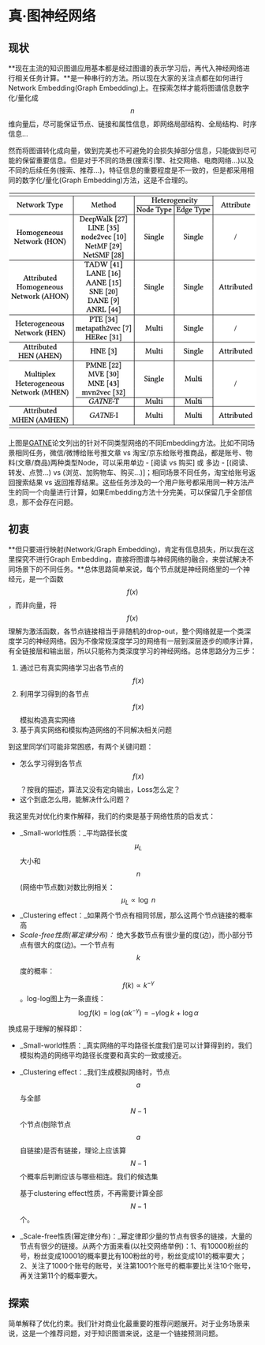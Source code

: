 # 真·图神经网络

## **现状**

**现在主流的知识图谱应用基本都是经过图谱的表示学习后，再代入神经网络进行相关任务计算。**是一种串行的方法。所以现在大家的关注点都在如何进行Network Embedding\(Graph Embedding\)上。在探索怎样才能将图谱信息数字化/量化成 $$n$$ 维向量后，尽可能保证节点、链接和属性信息，即网络局部结构、全局结构、时序信息...

然而将图谱转化成向量，做到完美也不可避免的会损失掉部分信息，只能做到尽可能的保留重要信息。但是对于不同的场景\(搜索引擎、社交网络、电商网络...\)以及不同的后续任务\(搜索、推荐...\)，特征信息的重要程度是不一致的，但是都采用相同的数字化/量化\(Graph Embedding\)方法，这是不合理的。

![GATNE&#x8BBA;&#x6587;&#x4E2D;&#x603B;&#x7ED3;&#x9488;&#x5BF9;&#x5404;&#x7C7B;&#x578B;&#x7F51;&#x7EDC;&#x7684;&#x4E0D;&#x540C;&#x65B9;&#x6CD5;](../../../.gitbook/assets/gatne.png)

上图是[GATNE](https://github.com/THUDM/GATNE)论文列出的针对不同类型网络的不同Embedding方法。比如不同场景相同任务，微信/微博给账号推文章 vs 淘宝/京东给账号推商品，都是账号、物料\(文章/商品\)两种类型Node，可以采用单边 - \[阅读 vs 购买\] 或 多边 - \[\(阅读、转发、点赞...\) vs \(浏览、加购物车、购买...\)\]；相同场景不同任务，淘宝给账号返回搜索结果 vs 返回推荐结果。这些任务涉及的一个用户账号都采用同一种方法产生的同一个向量进行计算，如果Embedding方法十分完美，可以保留几乎全部信息，那不会存在问题。

## 初衷

**但只要进行映射\(Network/Graph Embedding\)，肯定有信息损失，所以我在这里探究不进行Graph Embedding，直接将图谱与神经网络的融合，来尝试解决不同场景下的不同任务。**总体思路简单来说，每个节点就是神经网络里的一个神经元，是一个函数 $$f(x)$$ ，而非向量，将 $$f(x)$$ 理解为激活函数，各节点链接相当于非随机的drop-out，整个网络就是一个类深度学习的神经网络。因为不像常规深度学习的网络有一层到深层逐步的顺序计算，有全链接层和输出层，所以只能称为类深度学习的神经网络。总体思路分为三步：

1. 通过已有真实网络学习出各节点的 $$f(x)$$ 
2. 利用学习得到的各节点 $$f(x)$$ 模拟构造真实网络
3. 基于真实网络和模拟构造网络的不同解决相关问题

到这里同学们可能非常困惑，有两个关键问题：

* 怎么学习得到各节点 $$f(x)$$ ？按我的描述，算法又没有定向输出，Loss怎么定？
* 这个到底怎么用，能解决什么问题？

我这里先对优化约束作解释，我们的约束是基于网络性质的启发式：

* _Small-world性质：_平均路径长度 $$\mu_L$$大小和 $$n$$\(网络中节点数\)对数比例相关： $$\mu_L \propto \log\ n$$ 
* _Clustering effect：_如果两个节点有相同邻居，那么这两个节点链接的概率高
* _Scale-free性质\(幂定律分布\)：_ 绝大多数节点有很少量的度\(边\)，而小部分节点有很大的度\(边\)。一个节点有 $$k$$ 度的概率： $$f(k) \propto k^{-\gamma}$$ 。log-log图上为一条直线： $$\log f(k) = \log(\alpha k^{-\gamma})=-\gamma \log k\ +\ \log\alpha $$ 

换成易于理解的解释即：

* _Small-world性质：_真实网络的平均路径长度我们是可以计算得到的，我们模拟构造的网络平均路径长度要和真实的一致或接近。
* _Clustering effect：_我们生成模拟网络时，节点 $$a$$ 与全部 $$N-1$$ 个节点\(刨除节点 $$a$$ 自链接\)是否有链接，理论上应该算 $$N-1$$ 个概率后判断应该与哪些相连。我们的候选集

  基于clustering effect性质，不再需要计算全部 $$N-1$$ 个。

* _Scale-free性质\(幂定律分布\)：_幂定律即少量的节点有很多的链接，大量的节点有很少的链接。从两个方面来看\(以社交网络举例\)：1、有10000粉丝的号，粉丝变成10001的概率要比有100粉丝的号，粉丝变成101的概率要大；2、关注了1000个账号的账号，关注第1001个账号的概率要比关注10个账号，再关注第11个的概率要大。

## 探索

简单解释了优化约束。我们针对商业化最重要的推荐问题展开。对于业务场景来说，这是一个推荐问题，对于知识图谱来说，这是一个链接预测问题。





